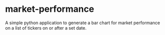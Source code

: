 # market-performance
A simple python application to generate a bar chart for market performance on a list of tickers on or after a set date. 
